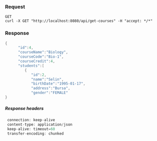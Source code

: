 ### Request

```
GET
curl -X GET "http://localhost:8080/api/get-courses" -H "accept: */*"
```

### Response

```java
{
      "id":4,
      "courseName":"Biology",
      "courseCode":"Bio-1",
      "courseCredit":4,
      "students":[
         {
            "id":2,
            "name":"Selin",
            "birthDate":"1995-01-17",
            "address":"Bursa",
            "gender":"FEMALE"
}             
```

##### Response headers

```java
 connection: keep-alive 
 content-type: application/json 
 keep-alive: timeout=60 
 transfer-encoding: chunked 
```

